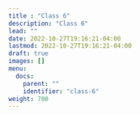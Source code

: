 ```yaml
---
title : "Class 6"
description: "Class 6"
lead: ""
date: 2022-10-27T19:16:21-04:00
lastmod: 2022-10-27T19:16:21-04:00
draft: true
images: []
menu:
  docs:
    parent: ""
    identifier: "class-6"
weight: 700
---
```

